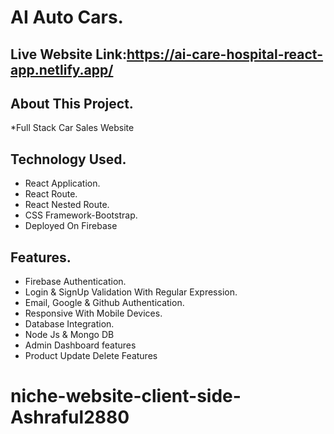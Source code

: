 # AI Auto Cars.
## Live Website Link:https://ai-care-hospital-react-app.netlify.app/

## About This Project.
*Full Stack Car Sales Website
## Technology Used.

* React Application.
* React Route.
* React Nested Route.
* CSS Framework-Bootstrap.
* Deployed On Firebase

## Features.

* Firebase Authentication.
* Login & SignUp Validation With Regular Expression.
* Email, Google & Github Authentication.
* Responsive With Mobile Devices.
* Database Integration.
* Node Js & Mongo DB
* Admin Dashboard features
* Product Update Delete Features
# niche-website-client-side-Ashraful2880


